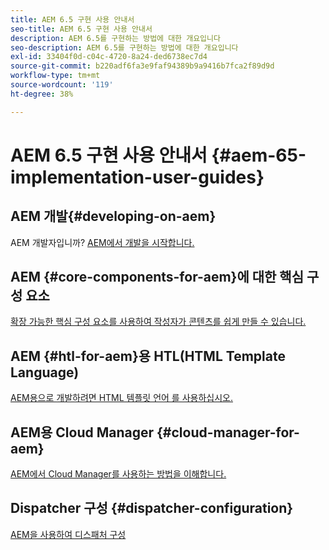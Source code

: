 ```yaml
---
title: AEM 6.5 구현 사용 안내서
seo-title: AEM 6.5 구현 사용 안내서
description: AEM 6.5를 구현하는 방법에 대한 개요입니다
seo-description: AEM 6.5를 구현하는 방법에 대한 개요입니다
exl-id: 33404f0d-c04c-4720-8a24-ded6738ec7d4
source-git-commit: b220adf6fa3e9faf94389b9a9416b7fca2f89d9d
workflow-type: tm+mt
source-wordcount: '119'
ht-degree: 38%

---
```


# AEM 6.5 구현 사용 안내서 {#aem-65-implementation-user-guides}

## AEM 개발{#developing-on-aem}

AEM 개발자입니까? [AEM에서 개발을 시작합니다.](/help/sites-developing/home.md)

## AEM {#core-components-for-aem}에 대한 핵심 구성 요소

[확장 가능한 핵심 구성 요소를 사용하여 작성자가 콘텐츠를 쉽게 만들 수 있습니다.](https://docs.adobe.com/content/help/ko-KR/experience-manager-core-components/using/introduction.html)

## AEM {#htl-for-aem}용 HTL(HTML Template Language)

[AEM용으로 개발하려면 HTML 템플릿 언어 를 사용하십시오.](https://docs.adobe.com/content/help/ko-KR/experience-manager-htl/using/overview.html)

## AEM용 Cloud Manager {#cloud-manager-for-aem}

[AEM에서 Cloud Manager를 사용하는 방법을 이해합니다.](https://docs.adobe.com/content/help/ko-KR/experience-manager-cloud-manager/using/introduction-to-cloud-manager.html)

## Dispatcher 구성 {#dispatcher-configuration}

[AEM을 사용하여 디스패처 구성](https://docs.adobe.com/content/help/ko-KR/experience-manager-dispatcher/using/dispatcher.html)
